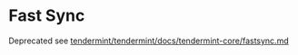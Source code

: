 # Fast Sync

Deprecated see [tendermint/tendermint/docs/tendermint-core/fastsync.md](https://github.com/tendermint/tendermint/blob/master/docs/tendermint-core/block-sync.md)
